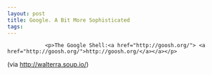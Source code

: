 ```yaml
---
layout: post
title: Google. A Bit More Sophisticated
tags:
---
```



                <p>The Google Shell:<a href="http://goosh.org/"> <a href="http://goosh.org/">http://goosh.org/</a></a></p>
<p>(via <a href="http://walterra.soup.io/"><a href="http://walterra.soup.io/">http://walterra.soup.io/</a></a>)</p>
